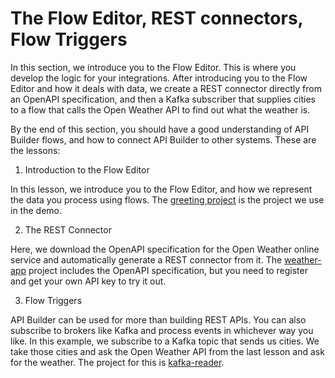 # The Flow Editor, REST connectors, Flow Triggers

In this section, we introduce you to the Flow Editor. This is where you develop the logic for your integrations. After introducing you to the Flow Editor and how it deals with data, we create a REST connector directly from an OpenAPI specification, and then a Kafka subscriber that supplies cities to a flow that calls the Open Weather API to find out what the weather is.

By the end of this section, you should have a good understanding of API Builder flows, and how to connect API Builder to other systems. These are the lessons:

1. Introduction to the Flow Editor

In this lesson, we introduce you to the Flow Editor, and how we represent the data you process using flows. The [greeting project](https://github.com/Axway-API-Builder-Ext/Axway-University/tree/main/section-2/greeting-project) is the project we use in the demo.

2. The REST Connector

Here, we download the OpenAPI specification for the Open Weather online service and automatically generate a REST connector from it. The [weather-app](https://github.com/Axway-API-Builder-Ext/Axway-University/tree/main/section-2/weather-app) project includes the OpenAPI specification, but you need to register and get your own API key to try it out.

3. Flow Triggers

API Builder can be used for more than building REST APIs. You can also subscribe to brokers like Kafka and process events in whichever way you like. In this example, we subscribe to a Kafka topic that sends us cities. We take those cities and ask the Open Weather API from the last lesson and ask for the weather. The project for this is [kafka-reader](https://github.com/Axway-API-Builder-Ext/Axway-University/tree/main/section-2/kafka-reader).
